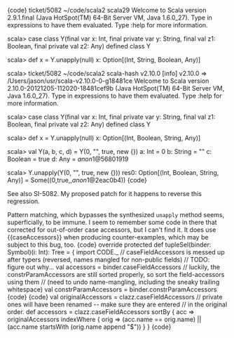 {code}
ticket/5082 ~/code/scala2 scala29
Welcome to Scala version 2.9.1.final (Java HotSpot(TM) 64-Bit Server VM, Java 1.6.0_27).
Type in expressions to have them evaluated.
Type :help for more information.

scala> case class Y(final var x: Int, final private var y: String, final val z1: Boolean, final private val z2: Any)
defined class Y

scala> def x = Y.unapply(null)
x: Option[(Int, String, Boolean, Any)]

scala> ticket/5082 ~/code/scala2 scala-hash v2.10.0
[info] v2.10.0 => /Users/jason/usr/scala-v2.10.0-0-g18481ce
Welcome to Scala version 2.10.0-20121205-112020-18481cef9b (Java HotSpot(TM) 64-Bit Server VM, Java 1.6.0_27).
Type in expressions to have them evaluated.
Type :help for more information.

scala> case class Y(final var x: Int, final private var y: String, final val z1: Boolean, final private val z2: Any)
defined class Y

scala> def x = Y.unapply(null)
x: Option[(Int, Boolean, String, Any)]

scala> val Y(a, b, c, d) = Y(0, "", true, new {})
a: Int = 0
b: String = ""
c: Boolean = true
d: Any = $anon$1@56801919

scala> Y.unapply(Y(0, "", true, new {}))
res0: Option[(Int, Boolean, String, Any)] = Some((0,true,,$anon$1@2eac0b4))
{code}

See also SI-5082. My proposed patch for it happens to reverse this regression.

Pattern matching, which bypasses the synthesized `unapply` method seems, superficially, to be immune. I seem to remember some code in there that corrected for out-of-order case accessors, but I can't find it. It does use {{caseAccessors}} when producing counter-examples, which may be subject to this bug, too.
{code}
      override protected def tupleSel(binder: Symbol)(i: Int): Tree = { import CODE._
        // caseFieldAccessors is messed up after typers (reversed, names mangled for non-public fields)
        // TODO: figure out why...
        val accessors = binder.caseFieldAccessors
        // luckily, the constrParamAccessors are still sorted properly, so sort the field-accessors using them
        // (need to undo name-mangling, including the sneaky trailing whitespace)
        val constrParamAccessors = binder.constrParamAccessors
{code}
{code}
    val originalAccessors = clazz.caseFieldAccessors
    // private ones will have been renamed -- make sure they are entered
    // in the original order.
    def accessors = clazz.caseFieldAccessors sortBy { acc =>
      originalAccessors indexWhere { orig =>
        (acc.name == orig.name) || (acc.name startsWith (orig.name append "$"))
      }
    }
{code}
